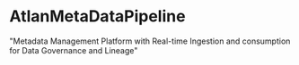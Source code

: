 # AtlanMetaDataPipeline
"Metadata Management Platform with Real-time Ingestion and consumption for Data Governance and Lineage"
